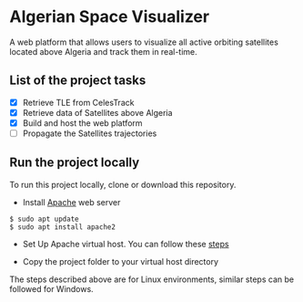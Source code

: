 # Algerian Space Visualizer

A web platform that allows users to visualize all active orbiting satellites located above Algeria and track them in real-time.


## List of the project tasks

- [x] Retrieve TLE from CelesTrack
- [x] Retrieve data of Satellites above Algeria
- [x] Build and host the web platform
- [ ] Propagate the Satellites trajectories

## Run the project locally

To run this project locally, clone or download this repository.

- Install [Apache](https://httpd.apache.org/) web server

```
$ sudo apt update
$ sudo apt install apache2
```

- Set Up Apache virtual host. You can follow these [steps](https://www.digitalocean.com/community/tutorials/how-to-set-up-apache-virtual-hosts-on-ubuntu-16-04)

- Copy the project folder to your virtual host directory


The steps described above are for Linux environments, similar steps can be followed for Windows.
